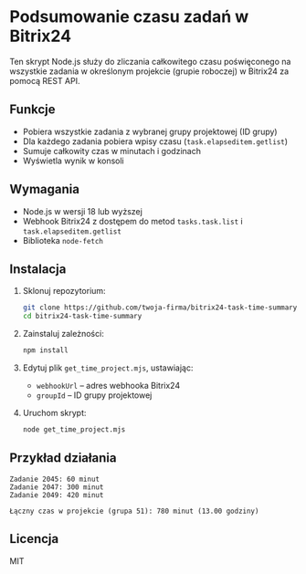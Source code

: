 # Podsumowanie czasu zadań w Bitrix24

Ten skrypt Node.js służy do zliczania całkowitego czasu poświęconego na wszystkie zadania w określonym projekcie (grupie roboczej) w Bitrix24 za pomocą REST API.

## Funkcje

* Pobiera wszystkie zadania z wybranej grupy projektowej (ID grupy)
* Dla każdego zadania pobiera wpisy czasu (`task.elapseditem.getlist`)
* Sumuje całkowity czas w minutach i godzinach
* Wyświetla wynik w konsoli

## Wymagania

* Node.js w wersji 18 lub wyższej
* Webhook Bitrix24 z dostępem do metod `tasks.task.list` i `task.elapseditem.getlist`
* Biblioteka `node-fetch`

## Instalacja

1. Sklonuj repozytorium:

   ```bash
   git clone https://github.com/twoja-firma/bitrix24-task-time-summary.git
   cd bitrix24-task-time-summary
   ```

2. Zainstaluj zależności:

   ```bash
   npm install
   ```

3. Edytuj plik `get_time_project.mjs`, ustawiając:

   * `webhookUrl` – adres webhooka Bitrix24
   * `groupId` – ID grupy projektowej

4. Uruchom skrypt:

   ```bash
   node get_time_project.mjs
   ```

## Przykład działania

```
Zadanie 2045: 60 minut
Zadanie 2047: 300 minut
Zadanie 2049: 420 minut

Łączny czas w projekcie (grupa 51): 780 minut (13.00 godziny)
```

## Licencja

MIT
